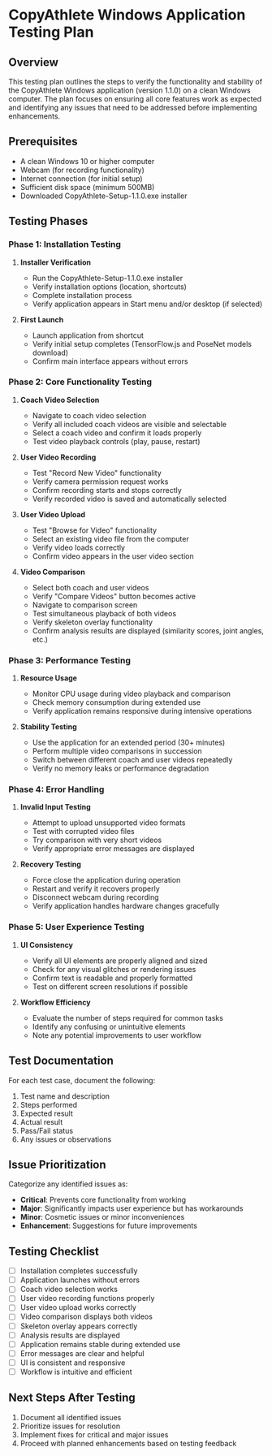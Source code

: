 # CopyAthlete Windows Application Testing Plan

## Overview
This testing plan outlines the steps to verify the functionality and stability of the CopyAthlete Windows application (version 1.1.0) on a clean Windows computer. The plan focuses on ensuring all core features work as expected and identifying any issues that need to be addressed before implementing enhancements.

## Prerequisites
- A clean Windows 10 or higher computer
- Webcam (for recording functionality)
- Internet connection (for initial setup)
- Sufficient disk space (minimum 500MB)
- Downloaded CopyAthlete-Setup-1.1.0.exe installer

## Testing Phases

### Phase 1: Installation Testing
1. **Installer Verification**
   - Run the CopyAthlete-Setup-1.1.0.exe installer
   - Verify installation options (location, shortcuts)
   - Complete installation process
   - Verify application appears in Start menu and/or desktop (if selected)

2. **First Launch**
   - Launch application from shortcut
   - Verify initial setup completes (TensorFlow.js and PoseNet models download)
   - Confirm main interface appears without errors

### Phase 2: Core Functionality Testing
1. **Coach Video Selection**
   - Navigate to coach video selection
   - Verify all included coach videos are visible and selectable
   - Select a coach video and confirm it loads properly
   - Test video playback controls (play, pause, restart)

2. **User Video Recording**
   - Test "Record New Video" functionality
   - Verify camera permission request works
   - Confirm recording starts and stops correctly
   - Verify recorded video is saved and automatically selected

3. **User Video Upload**
   - Test "Browse for Video" functionality
   - Select an existing video file from the computer
   - Verify video loads correctly
   - Confirm video appears in the user video section

4. **Video Comparison**
   - Select both coach and user videos
   - Verify "Compare Videos" button becomes active
   - Navigate to comparison screen
   - Test simultaneous playback of both videos
   - Verify skeleton overlay functionality
   - Confirm analysis results are displayed (similarity scores, joint angles, etc.)

### Phase 3: Performance Testing
1. **Resource Usage**
   - Monitor CPU usage during video playback and comparison
   - Check memory consumption during extended use
   - Verify application remains responsive during intensive operations

2. **Stability Testing**
   - Use the application for an extended period (30+ minutes)
   - Perform multiple video comparisons in succession
   - Switch between different coach and user videos repeatedly
   - Verify no memory leaks or performance degradation

### Phase 4: Error Handling
1. **Invalid Input Testing**
   - Attempt to upload unsupported video formats
   - Test with corrupted video files
   - Try comparison with very short videos
   - Verify appropriate error messages are displayed

2. **Recovery Testing**
   - Force close the application during operation
   - Restart and verify it recovers properly
   - Disconnect webcam during recording
   - Verify application handles hardware changes gracefully

### Phase 5: User Experience Testing
1. **UI Consistency**
   - Verify all UI elements are properly aligned and sized
   - Check for any visual glitches or rendering issues
   - Confirm text is readable and properly formatted
   - Test on different screen resolutions if possible

2. **Workflow Efficiency**
   - Evaluate the number of steps required for common tasks
   - Identify any confusing or unintuitive elements
   - Note any potential improvements to user workflow

## Test Documentation

For each test case, document the following:
1. Test name and description
2. Steps performed
3. Expected result
4. Actual result
5. Pass/Fail status
6. Any issues or observations

## Issue Prioritization

Categorize any identified issues as:
- **Critical**: Prevents core functionality from working
- **Major**: Significantly impacts user experience but has workarounds
- **Minor**: Cosmetic issues or minor inconveniences
- **Enhancement**: Suggestions for future improvements

## Testing Checklist

- [ ] Installation completes successfully
- [ ] Application launches without errors
- [ ] Coach video selection works
- [ ] User video recording functions properly
- [ ] User video upload works correctly
- [ ] Video comparison displays both videos
- [ ] Skeleton overlay appears correctly
- [ ] Analysis results are displayed
- [ ] Application remains stable during extended use
- [ ] Error messages are clear and helpful
- [ ] UI is consistent and responsive
- [ ] Workflow is intuitive and efficient

## Next Steps After Testing

1. Document all identified issues
2. Prioritize issues for resolution
3. Implement fixes for critical and major issues
4. Proceed with planned enhancements based on testing feedback
